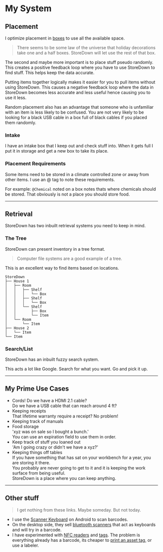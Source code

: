 # My System

## Placement
I optimize placement in [boxes](https://www.globalindustrial.com/product/itemKey/30016139) to use all the available space.

> There seems to be some law of the universe that holiday decorations take one and a half boxes.
StoreDown will let use the rest of that box.

The second and maybe more important is to place stuff pseudo randomly.
This creates a positive feedback loop where you have to use StoreDown to find stuff. This helps keep the data accurate. 
 
Putting items together logically makes it easier for you to pull items without using StoreDown. This causes a negative feedback loop where the data in StoreDown becomes less accurate and less useful hence causing you to use it less.

Random placement also has an advantage that someone who is unfamiliar with an item is less likely to be confused. You are not very likely to be looking for a black USB cable in a box full of black cables if you placed them randomly.

### Intake
I have an intake box that I keep out and check stuff into. When it gets full I put it in storage and get a new box to take its place.

### Placement Requirements
Some items need to be stored in a climate controlled zone or away from other items. I use an @ tag to note these requirements.

For example: `@Chemical` noted on a box notes thats where chemicals should be stored. 
That obviously is not a place you should store food.

---

## Retrieval
StoreDown has two inbuilt retrieval systems you need to keep in mind.

### The Tree
StoreDown can present inventory in a tree format.
> Computer file systems are a good example of a tree.

This is an excellent way to find items based on locations.

```
StoreDown
├── House 1
│   ├── Room
│   │   ├── Shelf
│   │   │   └── Box
│   │   ├── Shelf
│   │   │   └── Box
│   │   └── Shelf
│   │       ├── Box
│   │       └── Item
│   └── Room
│       └── Item
├── House 2
│   └── Item
└── Item
```

### Search/List
StoreDown has an inbuilt fuzzy search system. 

This acts a lot like Google. 
Search for what you want.
Go and pick it up.

---

## My Prime Use Cases
- Cords! 
  Do we have a HDMI 2.1 cable?  
  Do we have a USB cable that can reach around 4 ft?
- Keeping receipts  
  That lifetime warranty require a receipt? No problem!
- Keeping track of manuals
- Food storage    
  'xyz was on sale so I bought a bunch.'  
  You can use an expiration field to use them in order.
- Keep track of stuff you loaned out  
  'Am I going crazy or didn't we have a xyz?'
- Keeping things off tables  
  If you have something that has sat on your workbench for a year, you are storing it there.  
  You probably are never going to get to it and it is keeping the work surface from being useful.  
  StoreDown is a place where you can keep anything.

---

## Other stuff

> I get nothing from these links. Maybe someday. But not today.

- I use the [Scanner Keyboard](https://play.google.com/store/apps/details?id=com.tecit.android.barcodekbd.demo&hl=en_US&gl=US) on Android to scan barcodes.
- On the desktop side, they sell [bluetooth scanners](https://smile.amazon.com/gp/product/B08GWSL4Y5) that act as keyboards and will try in a barcode.
- I have experimented with [NFC readers](https://smile.amazon.com/gp/product/B019JM9R12) and [tags](https://smile.amazon.com/gp/product/B08F1Y8X3F). 
  The problem is everything already has a barcode, its cheaper to [print an asset tag](https://smile.amazon.com/gp/product/B0146SDE0Y), or use a labeler.
